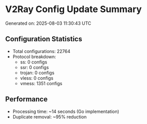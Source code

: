 # V2Ray Config Update Summary
Generated on: 2025-08-03 11:30:43 UTC

## Configuration Statistics
- Total configurations: 22764
- Protocol breakdown:
  - ss: 0 configs
  - ssr: 0 configs
  - trojan: 0 configs
  - vless: 0 configs
  - vmess: 1351 configs

## Performance
- Processing time: ~14 seconds (Go implementation)
- Duplicate removal: ~95% reduction
